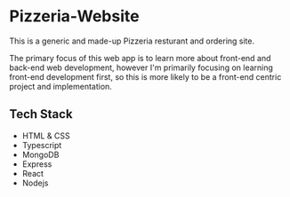 # Pizzeria-Website
This is a generic and made-up Pizzeria resturant and ordering site.

The primary focus of this web app is to learn more about front-end and back-end web development, however I'm primarily focusing on learning front-end development first, so this is more likely to be a front-end centric project and implementation.

## Tech Stack
- HTML & CSS
- Typescript
- MongoDB
- Express
- React
- Nodejs
